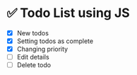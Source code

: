 # ✅ Todo List using JS

- [X] New todos
- [X] Setting todos as complete
- [X] Changing priority
- [ ] Edit details
- [ ] Delete todo
